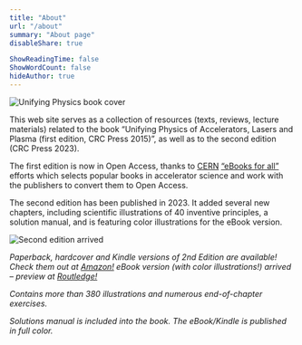 ```yaml
---
title: "About"
url: "/about"
summary: "About page"
disableShare: true

ShowReadingTime: false
ShowWordCount: false
hideAuthor: true
---
```


![Unifying Physics book cover](images/uni-cover-web-1024x377.jpg)

This web site serves as a collection of resources (texts, reviews, lecture materials) related to the book “Unifying Physics of Accelerators, Lasers and Plasma (first edition, CRC Press 2015)”, as well as to the  second edition (CRC Press 2023).

The first edition is now in Open Access, thanks to [CERN](https://home.cern/) [“eBooks for all”](https://home.cern/news/announcement/cern/ebooks-all) efforts which selects popular books in accelerator science and work with the publishers to convert them to Open Access.

The second edition has been published in 2023. It added several new chapters, including scientific illustrations of 40 inventive principles, a solution manual, and is featuring color illustrations for the eBook version.


![Second edition arrived](images/we-with-book-20230315-lowres.jpg)


*Paperback, hardcover and Kindle versions of 2nd Edition are available! Check them out at [Amazon!](https://www.amazon.com/dp/1032352507) eBook version (with color illustrations!) arrived – preview at [Routledge!](https://www.routledge.com/Unifying-Physics-of-Accelerators-Lasers-and-Plasma/Seryi-Seraia/p/book/9781032352503#)*

*Contains more than 380 illustrations and numerous end-of-chapter exercises.*

*Solutions manual is included into the book. The eBook/Kindle is published in full color.*




